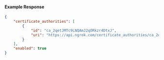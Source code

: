 <!-- Code generated for API Clients. DO NOT EDIT. -->

#### Example Response

```json
{
	"certificate_authorities": [
		{
			"id": "ca_2qetJMTc9LNQAmJ2qORkzr4DtxJ",
			"uri": "https://api.ngrok.com/certificate_authorities/ca_2qetJMTc9LNQAmJ2qORkzr4DtxJ"
		}
	],
	"enabled": true
}
```
